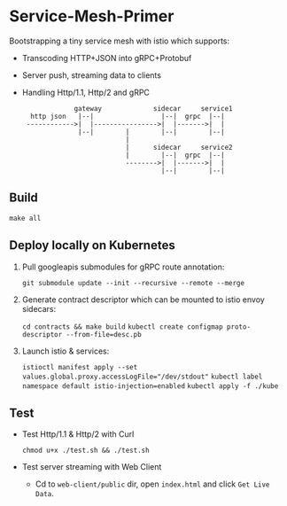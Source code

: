 # Service-Mesh-Primer

Bootstrapping a tiny service mesh with istio which supports:

- Transcoding HTTP+JSON into gRPC+Protobuf
- Server push, streaming data to clients
- Handling Http/1.1, Http/2 and gRPC

                   gateway             sidecar     service1
        http json   |--|                 |--|  grpc  |--|
       ------------>|  |---------------->|  |------->|  |
                    |--|        |        |--|        |--|
                                |
                                |      sidecar     service2
                                |        |--|  grpc  |--|
                                -------->|  |------->|  |
                                         |--|        |--|

## Build

   `make all`

## Deploy locally on Kubernetes

1. Pull googleapis submodules for gRPC route annotation:

    `git submodule update --init --recursive --remote --merge`

2. Generate contract descriptor which can be mounted to istio envoy sidecars:

    `cd contracts && make build`
    `kubectl create configmap proto-descriptor --from-file=desc.pb`

3. Launch istio & services:

    `istioctl manifest apply --set values.global.proxy.accessLogFile="/dev/stdout"`
    `kubectl label namespace default istio-injection=enabled`
    `kubectl apply -f ./kube`

## Test

- Test Http/1.1 & Http/2 with Curl

      chmod u+x ./test.sh && ./test.sh

- Test server streaming with Web Client

  - Cd to `web-client/public` dir, open `index.html` and click `Get Live Data`.

